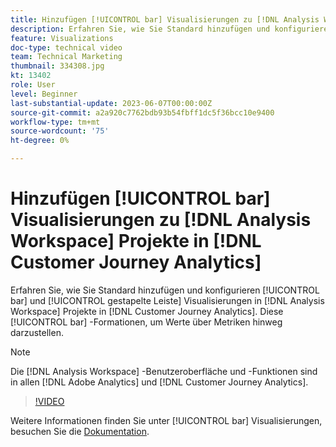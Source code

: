 ```yaml
---
title: Hinzufügen [!UICONTROL bar] Visualisierungen zu [!DNL Analysis Workspace] Projekte
description: Erfahren Sie, wie Sie Standard hinzufügen und konfigurieren [!UICONTROL bar] und [!UICONTROL gestapelte Leiste] Visualisierungen zu [!DNL Analysis Workspace] Projekte in [!DNL Customer Journey Analytics].
feature: Visualizations
doc-type: technical video
team: Technical Marketing
thumbnail: 334308.jpg
kt: 13402
role: User
level: Beginner
last-substantial-update: 2023-06-07T00:00:00Z
source-git-commit: a2a920c7762bdb93b54fbff1dc5f36bcc10e9400
workflow-type: tm+mt
source-wordcount: '75'
ht-degree: 0%

---
```


# Hinzufügen [!UICONTROL bar] Visualisierungen zu [!DNL Analysis Workspace] Projekte in [!DNL Customer Journey Analytics]

Erfahren Sie, wie Sie Standard hinzufügen und konfigurieren [!UICONTROL bar] und [!UICONTROL gestapelte Leiste] Visualisierungen in [!DNL Analysis Workspace] Projekte in [!DNL Customer Journey Analytics]. Diese [!UICONTROL bar] -Formationen, um Werte über Metriken hinweg darzustellen.

>[!NOTE]
>
>Die [!DNL Analysis Workspace] -Benutzeroberfläche und -Funktionen sind in allen [!DNL Adobe Analytics] und [!DNL Customer Journey Analytics].

>[!VIDEO](https://video.tv.adobe.com/v/334308/?quality=12&learn=on)

Weitere Informationen finden Sie unter [!UICONTROL bar] Visualisierungen, besuchen Sie die [Dokumentation](https://experienceleague.adobe.com/docs/analytics-platform/using/cja-workspace/visualizations/bar.html).
